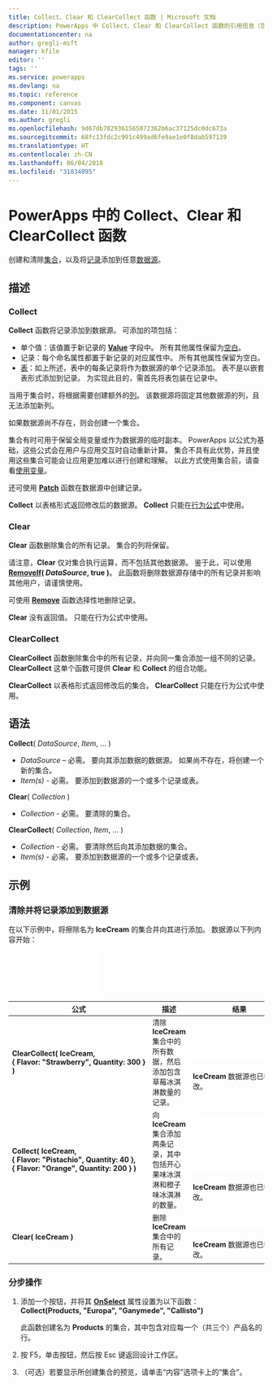 ```yaml
---
title: Collect、Clear 和 ClearCollect 函数 | Microsoft 文档
description: PowerApps 中 Collect、Clear 和 ClearCollect 函数的引用信息（包括语法和示例）
documentationcenter: na
author: gregli-msft
manager: kfile
editor: ''
tags: ''
ms.service: powerapps
ms.devlang: na
ms.topic: reference
ms.component: canvas
ms.date: 11/01/2015
ms.author: gregli
ms.openlocfilehash: 9d67db7829361565072362b6ac37125dc0dc673a
ms.sourcegitcommit: 68fc13fdc2c991c499ad6fe9ae1e0f8dab597139
ms.translationtype: HT
ms.contentlocale: zh-CN
ms.lasthandoff: 06/04/2018
ms.locfileid: "31834095"
---
```

# <a name="collect-clear-and-clearcollect-functions-in-powerapps"></a>PowerApps 中的 Collect、Clear 和 ClearCollect 函数
创建和清除[集合](../working-with-data-sources.md#collections)，以及将[记录](../working-with-tables.md#records)添加到任意[数据源](../working-with-data-sources.md)。

## <a name="description"></a>描述
### <a name="collect"></a>Collect
**Collect** 函数将记录添加到数据源。 可添加的项包括：

* 单个值：该值置于新记录的 **[Value](function-value.md)** 字段中。  所有其他属性保留为[空白](function-isblank-isempty.md)。
* 记录：每个命名属性都置于新记录的对应属性中。  所有其他属性保留为空白。
* [表](../working-with-tables.md)：如上所述，表中的每条记录将作为数据源的单个记录添加。 表不是以嵌套表形式添加到记录。 为实现此目的，需首先将表包装在记录中。

当用于集合时，将根据需要创建额外的[列](../working-with-tables.md#columns)。 该数据源将固定其他数据源的列，且无法添加新列。  

如果数据源尚不存在，则会创建一个集合。

集合有时可用于保留全局变量或作为数据源的临时副本。 PowerApps 以公式为基础，这些公式会在用户与应用交互时自动重新计算。 集合不具有此优势，并且使用这些集合可能会让应用更加难以进行创建和理解。 以此方式使用集合前，请查看[使用变量](../working-with-variables.md)。

还可使用 **[Patch](function-patch.md)** 函数在数据源中创建记录。

**Collect** 以表格形式返回修改后的数据源。  **Collect** 只能在[行为公式](../working-with-formulas-in-depth.md)中使用。

### <a name="clear"></a>Clear
**Clear** 函数删除集合的所有记录。  集合的列将保留。

请注意，**Clear** 仅对集合执行运算，而不包括其他数据源。  鉴于此，可以使用 **[RemoveIf](function-remove-removeif.md)( *DataSource*, true )**。  此函数将删除数据源存储中的所有记录并影响其他用户，请谨慎使用。

可使用 **[Remove](function-remove-removeif.md)** 函数选择性地删除记录。

**Clear** 没有返回值。  只能在行为公式中使用。

### <a name="clearcollect"></a>ClearCollect
**ClearCollect** 函数删除集合中的所有记录，并向同一集合添加一组不同的记录。  **ClearCollect** 这单个函数可提供 **Clear** 和 **Collect** 的组合功能。

**ClearCollect** 以表格形式返回修改后的集合。  **ClearCollect** 只能在行为公式中使用。

## <a name="syntax"></a>语法
**Collect**( *DataSource*, *Item*, ... )

* *DataSource* – 必需。 要向其添加数据的数据源。  如果尚不存在，将创建一个新的集合。
* *Item(s)* - 必需。  要添加到数据源的一个或多个记录或表。  

**Clear**( *Collection* )

* *Collection* - 必需。 要清除的集合。

**ClearCollect**( *Collection*, *Item*, ... )

* *Collection* - 必需。 要清除然后向其添加数据的集合。
* *Item(s)* - 必需。  要添加到数据源的一个或多个记录或表。  

## <a name="examples"></a>示例
### <a name="clearing-and-adding-records-to-a-data-source"></a>清除并将记录添加到数据源
在以下示例中，将擦除名为 **IceCream** 的集合并向其进行添加。  数据源以下列内容开始：

![](media/function-clear-collect-clearcollect/icecream.png)

| 公式 | 描述 | 结果 |
| --- | --- | --- |
| **ClearCollect( IceCream, {&nbsp;Flavor:&nbsp;"Strawberry",&nbsp;Quantity:&nbsp;300&nbsp;} )** |清除 **IceCream** 集合中的所有数据，然后添加包含草莓冰淇淋数量的记录。 |<style> img { max-width: none } </style> ![](media/function-clear-collect-clearcollect/icecream-clearcollect.png)<br><br>**IceCream** 数据源也已得到修改。 |
| **Collect( IceCream, {&nbsp;Flavor:&nbsp;"Pistachio",&nbsp;Quantity:&nbsp;40&nbsp;}, {&nbsp;Flavor:&nbsp;"Orange",&nbsp;Quantity:&nbsp;200&nbsp;}  )** |向 **IceCream** 集合添加两条记录，其中包括开心果味冰淇淋和橙子味冰淇淋的数量。 |![](media/function-clear-collect-clearcollect/icecream-collect.png)<br><br>**IceCream** 数据源也已得到修改。 |
| **Clear( IceCream )** |删除 **IceCream** 集合中的所有记录。 |![](media/function-clear-collect-clearcollect/icecream-clear.png)<br><br>**IceCream** 数据源也已得到修改。 |

### <a name="step-by-step"></a>分步操作
1. 添加一个按钮，并将其 **[OnSelect](../controls/properties-core.md)** 属性设置为以下函数：<br>**Collect(Products, &quot;Europa&quot;, &quot;Ganymede&quot;, &quot;Callisto&quot;)**
   
    此函数创建名为 **Products** 的集合，其中包含对应每一个（共三个）产品名的行。
2. 按 F5，单击按钮，然后按 Esc 键返回设计工作区。
3. （可选）若要显示所创建集合的预览，请单击“内容”选项卡上的“集合”。

